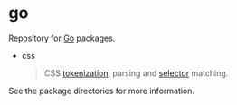 go
==

Repository for [Go][go] packages.

*   css
    
    > CSS [tokenization][tokenization], parsing and [selector][selector] matching.

See the package directories for more information.

[go]:https://golang.org/
[tokenization]:http://www.w3.org/TR/css-syntax-3/#tokenization
[selector]:http://www.w3.org/TR/selectors/

